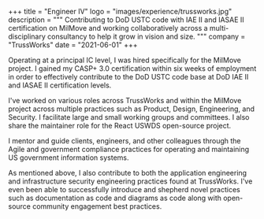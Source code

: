 +++
title = "Engineer IV"
logo = "images/experience/trussworks.jpg"
description = """
Contributing to DoD USTC code with IAE II and IASAE II certification on
MilMove and working collaboratively across a multi-disciplinary consultancy
to help it grow in vision and size.
"""
company = "TrussWorks"
date = "2021-06-01"
+++



Operating at a principal IC level, I was hired specifically for the MilMove
project. I gained my CASP+ 3.0 certification within six weeks of employment in
order to effectively contribute to the DoD USTC code base at DoD IAE II and
IASAE II certification levels.

I've worked on various roles across TrussWorks and within the MilMove project
across multiple practices such as Product, Design, Engineering, and Security. I
facilitate large and small working groups and committees. I also share the
maintainer role for the React USWDS open-source project.

I mentor and guide clients, engineers, and other colleagues through the Agile
and government compliance practices for operating and maintaining US government
information systems.

As mentioned above, I also contribute to both the application engineering and
infrastructure security engineering practices found at TrussWorks. I've even
been able to successfully introduce and shepherd novel practices such as
documentation as code and diagrams as code along with open-source community
engagement best practices.
